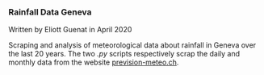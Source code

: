 ### Rainfall Data Geneva
Written by Eliott Guenat in April 2020

Scraping and analysis of meteorological data about rainfall in Geneva over the last 20 years. The two _.py_ scripts respectively scrap the daily and monthly data from the website [prevision-meteo.ch](https://www.prevision-meteo.ch/climat/journalier/geneve-cointrin).
